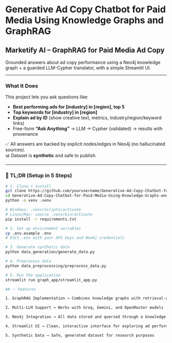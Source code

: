# Generative Ad Copy Chatbot for Paid Media Using Knowledge Graphs and GraphRAG

## Marketify AI – GraphRAG for Paid Media Ad Copy  
Grounded answers about ad copy performance using a Neo4j knowledge graph + a guarded LLM-Cypher translator, with a simple Streamlit UI.

---

### What It Does
This project lets you ask questions like:

- **Best performing ads for [industry] in [region], top 5**  
- **Top keywords for [industry] in [region]**  
- **Explain ad by ID** (show creative text, metrics, industry/region/keyword links)  
- Free-form **“Ask Anything”** → LLM → Cypher (validated) → results with provenance  

✅ All answers are backed by explicit nodes/edges in Neo4j (no hallucinated sources).  
📊 Dataset is **synthetic** and safe to publish.  

---

### 🚀 TL;DR (Setup in 5 Steps)
```bash
# 1. Clone + install
git clone https://github.com/yourusername/Generative-Ad-Copy-Chatbot-for-Paid-Media-Using-Knowledge-Graphs-and-GraphRAG.git
cd Generative-Ad-Copy-Chatbot-for-Paid-Media-Using-Knowledge-Graphs-and-GraphRAG
python -m venv .venv

# Windows: .venv\Scripts\activate
# Linux/Mac: source .venv/bin/activate
pip install -r requirements.txt

# 2. Set up environment variables
cp .env.example .env
# Edit .env with your API keys and Neo4j credentials

# 3. Generate synthetic data
python data_generation/generate_data.py

# 4. Preprocess data
python data_preprocessing/preprocess_data.py

# 5. Run the application
streamlit run graph_app/streamlit_app.py

## ✨ Features

1. GraphRAG Implementation → Combines knowledge graphs with retrieval-augmented generation

2. Multi-LLM Support → Works with Groq, Gemini, and OpenRouter models

3. Neo4j Integration → All data stored and queried through a knowledge graph

4. Streamlit UI → Clean, interactive interface for exploring ad performance

5. Synthetic Data → Safe, generated dataset for research purposes
